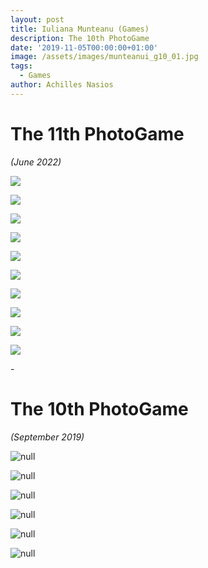 ```yaml
---
layout: post
title: Iuliana Munteanu (Games)
description: The 10th PhotoGame
date: '2019-11-05T00:00:00+01:00'
image: /assets/images/munteanui_g10_01.jpg
tags:
  - Games
author: Achilles Nasios
---
```

# The 11th PhotoGame

_(June 2022)_

![](/assets/images/309905007_814586659584510_1497579994648912816_n.jpeg)

![](/assets/images/308859325_1148056036104360_8339394602680121178_n.jpeg)

![](/assets/images/309253740_1300893627352261_4689860072423009693_n.jpeg)

![](/assets/images/309055277_1111939819437621_6478431639509568518_n.jpeg)

![](/assets/images/309310901_1280929915839932_1904306192515074711_n.jpeg)

![](/assets/images/309776813_432793218999726_6070765844218208624_n.jpeg)

![](/assets/images/309922956_696609014724179_4881528754485152098_n.jpeg)

![](/assets/images/310977129_825680475517642_7006869144488238700_n.jpeg)

![](/assets/images/311061849_476380824441591_7976931935310876734_n.jpeg)

![](/assets/images/311426124_805477050570652_5558940573257294537_n.jpeg)

\-

# The 10th PhotoGame

_(September 2019)_

![null](/assets/images/munteanui_g10_02.jpg)

![null](/assets/images/munteanui_g10_03.jpg)

![null](/assets/images/munteanui_g10_04.jpg)

![null](/assets/images/munteanui_g10_05.jpg)

![null](/assets/images/munteanui_g10_06.jpg)

![null](/assets/images/munteanui_g10_01.jpg)
